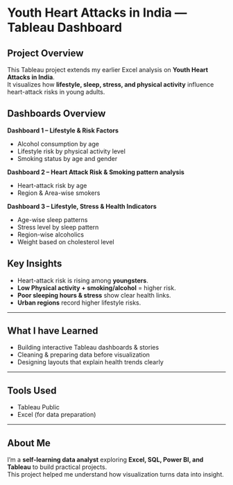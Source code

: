# Youth Heart Attacks in India — Tableau Dashboard  

## Project Overview  
This Tableau project extends my earlier Excel analysis on **Youth Heart Attacks in India**.  
It visualizes how **lifestyle, sleep, stress, and physical activity** influence heart-attack risks in young adults.


## Dashboards Overview  

**Dashboard 1 – Lifestyle & Risk Factors**  
- Alcohol consumption by age  
- Lifestyle risk by physical activity level  
- Smoking status by age and gender  

**Dashboard 2 – Heart Attack Risk & Smoking pattern analysis**  
- Heart-attack risk by age
- Region & Area-wise smokers  

**Dashboard 3 – Lifestyle, Stress & Health Indicators**  
- Age-wise sleep patterns  
- Stress level by sleep pattern  
- Region-wise alcoholics  
- Weight based on cholesterol level  



## Key Insights  
- Heart-attack risk is rising among **youngsters**.  
- **Low Physical activity + smoking/alcohol** = higher risk.  
- **Poor sleeping hours  & stress** show clear health links.  
- **Urban regions** record higher lifestyle risks.

---

## What I have Learned  
- Building interactive Tableau dashboards & stories  
- Cleaning & preparing data before visualization  
- Designing layouts that explain health trends clearly  

---

## Tools Used  
- Tableau Public  
- Excel (for data preparation)

---

## About Me  
I’m a **self-learning data analyst** exploring **Excel, SQL, Power BI, and Tableau** to build practical projects.  
This project helped me understand how visualization turns data into insight.
